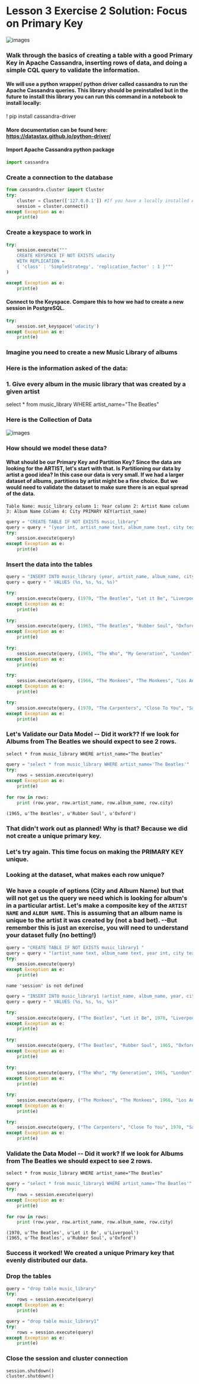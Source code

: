 # Lesson 3 Exercise 2 Solution: Focus on Primary Key

![images](/Users/sampatbudankayala/PycharmProjects/Data_engineering/01_Data_Modeling/03_NoSql_Data_Models/ipynbFiles/images/cassandralogo.png)

### Walk through the basics of creating a table with a good Primary Key in Apache Cassandra, inserting rows of data, and doing a simple CQL query to validate the information.

#### We will use a python wrapper/ python driver called cassandra to run the Apache Cassandra queries. This library should be preinstalled but in the future to install this library you can run this command in a notebook to install locally: 
! pip install cassandra-driver
#### More documentation can be found here:  https://datastax.github.io/python-driver/

#### Import Apache Cassandra python package


```python
import cassandra
```

### Create a connection to the database


```python
from cassandra.cluster import Cluster
try: 
    cluster = Cluster(['127.0.0.1']) #If you have a locally installed Apache Cassandra instance
    session = cluster.connect()
except Exception as e:
    print(e)
```

### Create a keyspace to work in 


```python
try:
    session.execute("""
    CREATE KEYSPACE IF NOT EXISTS udacity 
    WITH REPLICATION = 
    { 'class' : 'SimpleStrategy', 'replication_factor' : 1 }"""
)

except Exception as e:
    print(e)
```

#### Connect to the Keyspace. Compare this to how we had to create a new session in PostgreSQL.  


```python
try:
    session.set_keyspace('udacity')
except Exception as e:
    print(e)
```

### Imagine you need to create a new Music Library of albums 

### Here is the information asked of the data:
### 1. Give every album in the music library that was created by a given artist
select * from music_library WHERE artist_name="The Beatles"


### Here is the Collection of Data
![images](/Users/sampatbudankayala/PycharmProjects/Data_engineering/01_Data_Modeling/03_NoSql_Data_Models/ipynbFiles/images/table3.png)

### How should we model these data? 

#### What should be our Primary Key and Partition Key? Since the data are looking for the ARTIST, let's start with that. Is Partitioning our data by artist a good idea? In this case our data is very small. If we had a larger dataset of albums, partitions by artist might be a fine choice. But we would need to validate the dataset to make sure there is an equal spread of the data. 

`Table Name: music_library
column 1: Year
column 2: Artist Name
column 3: Album Name
Column 4: City
PRIMARY KEY(artist_name)`


```python
query = "CREATE TABLE IF NOT EXISTS music_library"
query = query + "(year int, artist_name text, album_name text, city text, PRIMARY KEY (artist_name))"
try:
    session.execute(query)
except Exception as e:
    print(e)
```

### Insert the data into the tables


```python
query = "INSERT INTO music_library (year, artist_name, album_name, city)"
query = query + " VALUES (%s, %s, %s, %s)"

try:
    session.execute(query, (1970, "The Beatles", "Let it Be", "Liverpool"))
except Exception as e:
    print(e)
    
try:
    session.execute(query, (1965, "The Beatles", "Rubber Soul", "Oxford"))
except Exception as e:
    print(e)
    
try:
    session.execute(query, (1965, "The Who", "My Generation", "London"))
except Exception as e:
    print(e)

try:
    session.execute(query, (1966, "The Monkees", "The Monkees", "Los Angeles"))
except Exception as e:
    print(e)

try:
    session.execute(query, (1970, "The Carpenters", "Close To You", "San Diego"))
except Exception as e:
    print(e)
```

### Let's Validate our Data Model -- Did it work?? If we look for Albums from The Beatles we should expect to see 2 rows.

`select * from music_library WHERE artist_name="The Beatles"`


```python
query = "select * from music_library WHERE artist_name='The Beatles'"
try:
    rows = session.execute(query)
except Exception as e:
    print(e)
    
for row in rows:
    print (row.year, row.artist_name, row.album_name, row.city)
```

    (1965, u'The Beatles', u'Rubber Soul', u'Oxford')


### That didn't work out as planned! Why is that? Because we did not create a unique primary key. 

### Let's try again. This time focus on making the PRIMARY KEY unique.
### Looking at the dataset, what makes each row unique?

### We have a couple of options (City and Album Name) but that will not get us the query we need which is looking for album's in a particular artist. Let's make a composite key of the `ARTIST NAME` and `ALBUM NAME`. This is assuming that an album name is unique to the artist it was created by (not a bad bet). --But remember this is just an exercise, you will need to understand your dataset fully (no betting!)


```python
query = "CREATE TABLE IF NOT EXISTS music_library1 "
query = query + "(artist_name text, album_name text, year int, city text, PRIMARY KEY (artist_name, album_name))"
try:
    session.execute(query)
except Exception as e:
    print(e)
```

    name 'session' is not defined



```python
query = "INSERT INTO music_library1 (artist_name, album_name, year, city)"
query = query + " VALUES (%s, %s, %s, %s)"

try:
    session.execute(query, ("The Beatles", "Let it Be", 1970, "Liverpool"))
except Exception as e:
    print(e)
    
try:
    session.execute(query, ("The Beatles", "Rubber Soul", 1965, "Oxford"))
except Exception as e:
    print(e)
    
try:
    session.execute(query, ("The Who", "My Generation", 1965, "London"))
except Exception as e:
    print(e)

try:
    session.execute(query, ("The Monkees", "The Monkees", 1966, "Los Angeles"))
except Exception as e:
    print(e)

try:
    session.execute(query, ("The Carpenters", "Close To You", 1970, "San Diego"))
except Exception as e:
    print(e)
```

### Validate the Data Model -- Did it work? If we look for Albums from The Beatles we should expect to see 2 rows.

`select * from music_library WHERE artist_name="The Beatles"`


```python
query = "select * from music_library1 WHERE artist_name='The Beatles'"
try:
    rows = session.execute(query)
except Exception as e:
    print(e)
    
for row in rows:
    print (row.year, row.artist_name, row.album_name, row.city)
```

    (1970, u'The Beatles', u'Let it Be', u'Liverpool')
    (1965, u'The Beatles', u'Rubber Soul', u'Oxford')


### Success it worked! We created a unique Primary key that evenly distributed our data. 

### Drop the tables


```python
query = "drop table music_library"
try:
    rows = session.execute(query)
except Exception as e:
    print(e)

query = "drop table music_library1"
try:
    rows = session.execute(query)
except Exception as e:
    print(e)
```

### Close the session and cluster connection


```python
session.shutdown()
cluster.shutdown()
```


```python

```
